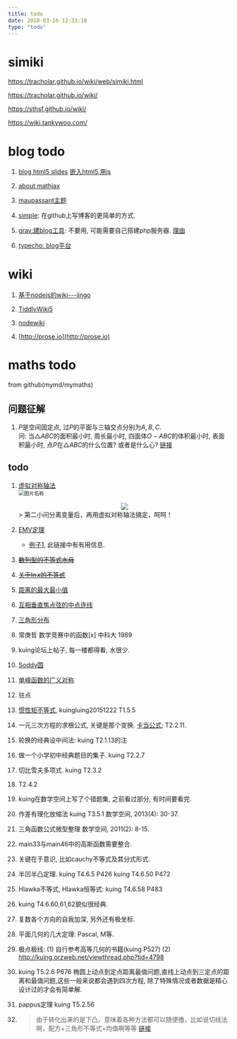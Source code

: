 ```yaml
---
title: todo
date: 2018-03-16 12:33:18
type: "todo"
---
```


# simiki

https://tracholar.github.io/wiki/web/simiki.html

https://tracholar.github.io/wiki/

https://sthsf.github.io/wiki/

https://wiki.tankywoo.com/


# blog todo

1. [blog html5 slides](http://www.lancezhange.com/2015/11/24/iframe-for-presentation-embedding/)
[嵌入html5,用js](http://www.lancezhange.com/2015/11/23/jmpress-js-in-hexo/)

1. [about mathjax](http://www.lancezhange.com/2015/05/18/Hello-Hexo-and-Goodbay-Octopress/)

1. [maupassant主题](https://www.haomwei.com/technology/maupassant-hexo.html)

1. [simple](http://isnowfy.github.io/): 在github上写博客的更简单的方式.

1. [grav:建blog工具](https://getgrav.org/): 不要用, 可能需要自己搭建php服务器. [理由](https://blog.jamespan.me/posts/blogging-in-non-static-way)

1. [typecho: blog平台](http://typecho.org/)



# wiki

1. [基于nodejs的wiki---jingo](https://github.com/claudioc/jingo)

1. [TiddlyWiki5](https://github.com/Jermolene/TiddlyWiki5)

1. [nodewiki](https://github.com/nhoss2/nodewiki)

1. [http://prose.io](http://prose.io)



# maths todo
from github(mymd/mymaths)

## 问题征解
1. $P$是空间固定点, 过$P$的平面与三轴交点分别为$A,B,C$.   
问: 当$\triangle{ABC}$的面积最小时, 周长最小时, 四面体$O-ABC$的体积最小时, 表面积最小时, 
点$P$在$\triangle{ABC}$的什么位置? 或者是什么心? [链接](http://kuing.orzweb.net/viewthread.php?tid=4135&extra=page%3D1)


## todo
1. [虚拟对称轴法](http://kuing.orzweb.net/viewthread.php?tid=4093&rpid=17937&ordertype=0&page=1#pid17937)  
	<img src="../../../images/m1.png"  alt="图片名称"  style="zoom:80%"/>  
	<div align = center><img src="../../../images/m1.png"/></div>
	> 第二小问分离变量后，再用虚拟对称轴法搞定，呵呵！ 

2. [EMV定理](http://www.artofproblemsolving.com/community/c6h205183p1130901)
	* [例子1](http://zhidao.baidu.com/question/135293985758459725.html), 此链接中有有用信息.

3. ~~[数列型的不等式水母](http://kuing.orzweb.net/viewthread.php?tid=2374&extra=page%3D3)~~

4. ~~[关于$\ln{x}$的不等式](http://kuing.orzweb.net/viewthread.php?tid=2517&extra=&page=1)~~

5. [距离的最大最小值](http://kuing.orzweb.net/viewthread.php?tid=4032&extra=&page=1)

6. [互相垂直焦点弦的中点连线](http://kuing.orzweb.net/viewthread.php?tid=3901&extra=page%3D4)

7. [三角形分布](http://kuing.orzweb.net/viewthread.php?tid=3918&rpid=16969&ordertype=0&page=1#pid16969)

8. 常庚哲 数学竞赛中的函数[x] 中科大 1989

9. kuing论坛上帖子, 每一楼都得看, 水很少.

10. [Soddy圆](http://kuing.orzweb.net/viewthread.php?tid=3818&extra=page%3D10)

11. [单峰函数的广义对称](http://kuing.orzweb.net/viewthread.php?tid=3277&extra=page%3D10)

12. 驻点

13. [惯性矩不等式](http://kuing.orzweb.net/viewthread.php?tid=3567), kuingluing20151222 T1.5.5

14. 一元三次方程的求根公式, 关键是那个变换. [卡当公式](http://kuing.orzweb.net/viewthread.php?tid=3275); T2.2.11.

15. 轮换的经典设中间法: kuing T2.1.13的注

16. 做一个小学初中经典题目的集子. kuing T2.2.7

17. 切比雪夫多项式. kuing T2.3.2

18. T2.4.2

19. kuing在数学空间上写了个错题集, 之前看过部分, 有时间要看完.

20. 作差有理化放缩法 kuing T3.5.1 数学空间, 2013(4): 30-37.

21. 三角函数公式微型整理 数学空间, 2011(2): 8-15.

22. main33与main46中的高斯函数需要整合.

23. 关键在于意识, 比如cauchy不等式及其分式形式.

24. 半凹半凸定理. kuing T4.6.5 P426   kuing T4.6.50 P472

25. Hlawka不等式, Hlawka恒等式: kuing T4.6.58 P483

26. kuing T4.6.60,61,62貌似很经典.

27. 复数各个方向的自我加深, 另外还有极坐标.

28. 平面几何的几大定理: Pascal, M等.

29. 极点极线: (1) 自行参考高等几何的书籍(kuing P527)  (2) http://kuing.orzweb.net/viewthread.php?tid=4798

30. kuing T5.2.6 P676 椭圆上动点到定点距离最值问题,直线上动点到三定点的距离和最值问题,这些一般来说都会遇到四次方程,
除了特殊情况或者数据是精心设计过的才会有简单解.

31. pappus定理 kuing T5.2.56

32. > 由于转化出来的是下凸，意味着各种方法都可以随便撸，比如说切线法啊，配方+三角形不等式+均值啊等等 [链接](http://kuing.orzweb.net/viewthread.php?tid=4844)


